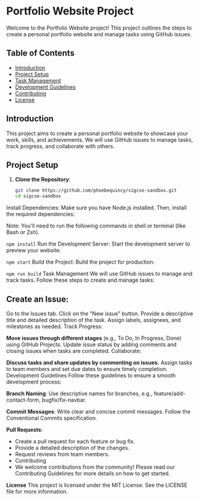 # Portfolio Website Project

Welcome to the Portfolio Website project! This project outlines the steps to create a personal portfolio website and manage tasks using GitHub issues.

## Table of Contents
- [Introduction](#introduction)
- [Project Setup](#project-setup)
- [Task Management](#task-management)
- [Development Guidelines](#development-guidelines)
- [Contributing](#contributing)
- [License](#license)

## Introduction
This project aims to create a personal portfolio website to showcase your work, skills, and achievements. We will use GitHub issues to manage tasks, track progress, and collaborate with others.

## Project Setup

1. **Clone the Repository**:
   ```sh
   git clone https://github.com/phoebequincy/sigcse-sandbox.git
   cd sigcse-sandbox
Install Dependencies: Make sure you have Node.js installed. Then, install the required dependencies:

Note: You'll need to run the following commands in shell or terminal (like Bash or Zsh).

`npm install`
Run the Development Server: Start the development server to preview your website:


`npm start`
Build the Project: Build the project for production:


`npm run build`
Task Management
We will use GitHub issues to manage and track tasks. Follow these steps to create and manage tasks:

## Create an Issue:

Go to the Issues tab.
Click on the "New issue" button.
Provide a descriptive title and detailed description of the task.
Assign labels, assignees, and milestones as needed.
Track Progress:

**Move issues through different stages** (e.g., To Do, In Progress, Done) using GitHub Projects.
Update issue status by adding comments and closing issues when tasks are completed.
Collaborate:

**Discuss tasks and share updates by commenting on issues.**
Assign tasks to team members and set due dates to ensure timely completion.
Development Guidelines
Follow these guidelines to ensure a smooth development process:

**Branch Naming**: Use descriptive names for branches, e.g., feature/add-contact-form, bugfix/fix-navbar.

**Commit Messages**: Write clear and concise commit messages. Follow the Conventional Commits specification.

**Pull Requests**:

- Create a pull request for each feature or bug fix.
- Provide a detailed description of the changes.
- Request reviews from team members.
- Contributing
- We welcome contributions from the community! Please read our Contributing Guidelines for more details on how to get started.

**License**
This project is licensed under the MIT License. See the LICENSE file for more information.

